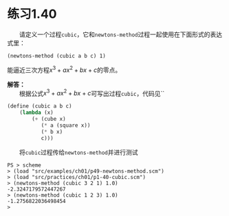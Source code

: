 # 练习1.40
&emsp;&emsp;请定义一个过程`cubic`，它和`newtons-method`过程一起使用在下面形式的表达式里：
```
(newtons-method (cubic a b c) 1)
```
能逼近三次方程$x^3+ax^2+bx+c$的零点。

**解答：**  
&emsp;&emsp;根据公式$x^3+ax^2+bx+c$可写出过程`cubic`，代码见``
```lisp
(define (cubic a b c)
    (lambda (x) 
        (+ (cube x)
           (* a (square x))
           (* b x)
           c)))
```
&emsp;&emsp;将`cubic`过程传给`newtons-method`并进行测试
```shell
PS > scheme 
> (load "src/examples/ch01/p49-newtons-method.scm")
> (load "src/practices/ch01/p1-40-cubic.scm")
> (newtons-method (cubic 3 2 1) 1.0)
-2.3247179572447267
> (newtons-method (cubic 1 2 3) 1.0)
-1.2756822036498454
> 
```